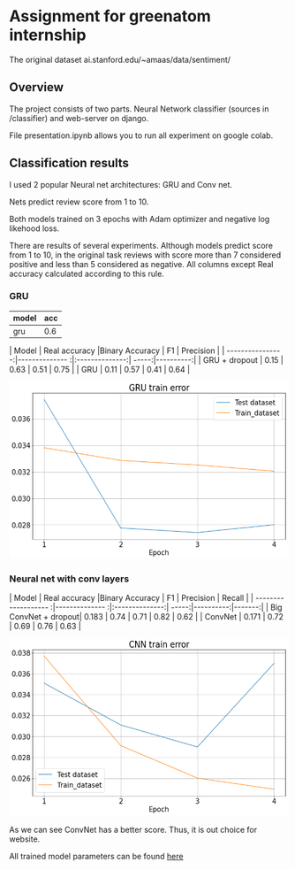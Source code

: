 # Assignment for greenatom internship

The original dataset ai.stanford.edu/~amaas/data/sentiment/

## Overview
The project consists of two parts. Neural Network classifier 
(sources in /classifier) and web-server on django.

File presentation.ipynb allows you to run all experiment on google colab.



## Classification results
I used 2 popular Neural net architectures: GRU and Conv net.

Nets predict review score from 1 to 10.

Both models trained on 3 epochs with Adam optimizer and negative log likehood loss.

There are results of several experiments. Although models predict 
score from 1 to 10, in the original task reviews with score more than 7 considered positive 
and less than 5 considered as negative. All columns except Real accuracy calculated according 
to this rule.  

### GRU
|model| acc|
|-----|----|
|gru | 0.6|

| Model            | Real accuracy  |Binary Accuracy | F1    | Precision |
| ----------------:|-------------- :|:--------------:| -----:|----------:|
| GRU + dropout    | 0.15           | 0.63           | 0.51  | 0.75      |
| GRU              | 0.11           | 0.57           | 0.41  | 0.64      | 


<p align="center"><img src="/img/gru.png" width="600" height="320"/></p>

### Neural net with conv layers

| Model                | Real accuracy  |Binary Accuracy | F1    | Precision | Recall |
| ------------------- :|-------------- :|:--------------:| -----:|----------:|-------:|
| Big ConvNet + dropout| 0.183          | 0.74           | 0.71  | 0.82      | 0.62   |
| ConvNet              | 0.171          | 0.72           | 0.69  | 0.76      | 0.63   |

<p align="center"><img src="/img/cnn.png" width="600" height="320"/></p>

 As we can see ConvNet has a better score. Thus, it is out choice for website.
 
 All trained model parameters can be found [here](drive.google.com/drive/folders/1S7h-KGgstiYbPRJSlNR39ulGSEAArl_w?usp=sharing)
